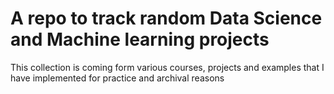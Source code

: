 # A repo to track random Data Science and Machine learning projects

This collection is coming form various courses, projects and examples that I have implemented for practice and archival reasons 